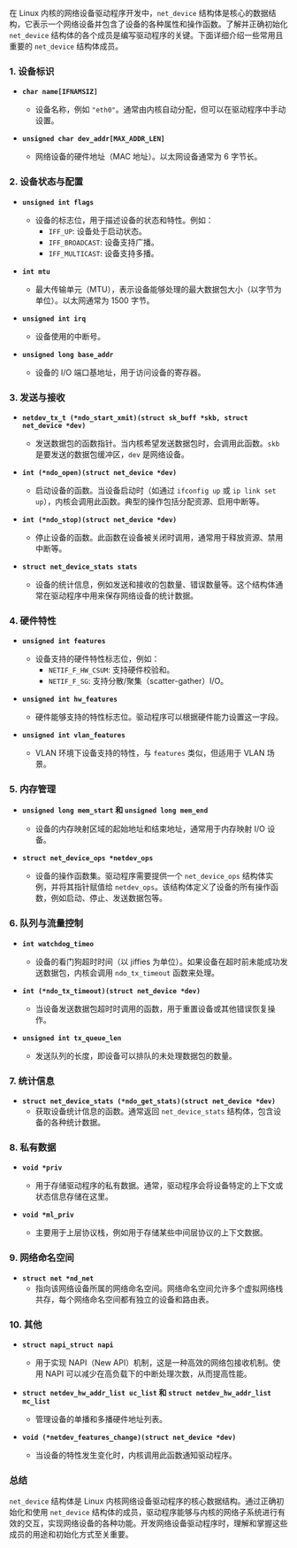 在 Linux 内核的网络设备驱动程序开发中，`net_device` 结构体是核心的数据结构，它表示一个网络设备并包含了设备的各种属性和操作函数。了解并正确初始化 `net_device` 结构体的各个成员是编写驱动程序的关键。下面详细介绍一些常用且重要的 `net_device` 结构体成员。

### 1. **设备标识**
- **`char name[IFNAMSIZ]`**
    - 设备名称，例如 `"eth0"`。通常由内核自动分配，但可以在驱动程序中手动设置。

- **`unsigned char dev_addr[MAX_ADDR_LEN]`**
    - 网络设备的硬件地址（MAC 地址）。以太网设备通常为 6 字节长。

### 2. **设备状态与配置**
- **`unsigned int flags`**
    - 设备的标志位，用于描述设备的状态和特性。例如：
        - `IFF_UP`: 设备处于启动状态。
        - `IFF_BROADCAST`: 设备支持广播。
        - `IFF_MULTICAST`: 设备支持多播。

- **`int mtu`**
    - 最大传输单元（MTU），表示设备能够处理的最大数据包大小（以字节为单位）。以太网通常为 1500 字节。

- **`unsigned int irq`**
    - 设备使用的中断号。

- **`unsigned long base_addr`**
    - 设备的 I/O 端口基地址，用于访问设备的寄存器。

### 3. **发送与接收**
- **`netdev_tx_t (*ndo_start_xmit)(struct sk_buff *skb, struct net_device *dev)`**
    - 发送数据包的函数指针。当内核希望发送数据包时，会调用此函数。`skb` 是要发送的数据包缓冲区，`dev` 是网络设备。

- **`int (*ndo_open)(struct net_device *dev)`**
    - 启动设备的函数。当设备启动时（如通过 `ifconfig up` 或 `ip link set up`），内核会调用此函数。典型的操作包括分配资源、启用中断等。

- **`int (*ndo_stop)(struct net_device *dev)`**
    - 停止设备的函数。此函数在设备被关闭时调用，通常用于释放资源、禁用中断等。

- **`struct net_device_stats stats`**
    - 设备的统计信息，例如发送和接收的包数量、错误数量等。这个结构体通常在驱动程序中用来保存网络设备的统计数据。

### 4. **硬件特性**
- **`unsigned int features`**
    - 设备支持的硬件特性标志位，例如：
        - `NETIF_F_HW_CSUM`: 支持硬件校验和。
        - `NETIF_F_SG`: 支持分散/聚集（scatter-gather）I/O。

- **`unsigned int hw_features`**
    - 硬件能够支持的特性标志位。驱动程序可以根据硬件能力设置这一字段。

- **`unsigned int vlan_features`**
    - VLAN 环境下设备支持的特性，与 `features` 类似，但适用于 VLAN 场景。

### 5. **内存管理**
- **`unsigned long mem_start` 和 `unsigned long mem_end`**
    - 设备的内存映射区域的起始地址和结束地址，通常用于内存映射 I/O 设备。

- **`struct net_device_ops *netdev_ops`**
    - 设备的操作函数集。驱动程序需要提供一个 `net_device_ops` 结构体实例，并将其指针赋值给 `netdev_ops`。该结构体定义了设备的所有操作函数，例如启动、停止、发送数据包等。

### 6. **队列与流量控制**
- **`int watchdog_timeo`**
    - 设备的看门狗超时时间（以 jiffies 为单位）。如果设备在超时前未能成功发送数据包，内核会调用 `ndo_tx_timeout` 函数来处理。

- **`int (*ndo_tx_timeout)(struct net_device *dev)`**
    - 当设备发送数据包超时时调用的函数，用于重置设备或其他错误恢复操作。

- **`unsigned int tx_queue_len`**
    - 发送队列的长度，即设备可以排队的未处理数据包的数量。

### 7. **统计信息**
- **`struct net_device_stats (*ndo_get_stats)(struct net_device *dev)`**
    - 获取设备统计信息的函数。通常返回 `net_device_stats` 结构体，包含设备的各种统计数据。

### 8. **私有数据**
- **`void *priv`**
    - 用于存储驱动程序的私有数据。通常，驱动程序会将设备特定的上下文或状态信息存储在这里。

- **`void *ml_priv`**
    - 主要用于上层协议栈，例如用于存储某些中间层协议的上下文数据。

### 9. **网络命名空间**
- **`struct net *nd_net`**
    - 指向该网络设备所属的网络命名空间。网络命名空间允许多个虚拟网络栈共存，每个网络命名空间都有独立的设备和路由表。

### 10. **其他**
- **`struct napi_struct napi`**
    - 用于实现 NAPI（New API）机制，这是一种高效的网络包接收机制。使用 NAPI 可以减少在高负载下的中断处理次数，从而提高性能。

- **`struct netdev_hw_addr_list uc_list` 和 `struct netdev_hw_addr_list mc_list`**
    - 管理设备的单播和多播硬件地址列表。

- **`void (*netdev_features_change)(struct net_device *dev)`**
    - 当设备的特性发生变化时，内核调用此函数通知驱动程序。

### 总结
`net_device` 结构体是 Linux 内核网络设备驱动程序的核心数据结构。通过正确初始化和使用 `net_device` 结构体的成员，驱动程序能够与内核的网络子系统进行有效的交互，实现网络设备的各种功能。开发网络设备驱动程序时，理解和掌握这些成员的用途和初始化方式至关重要。
